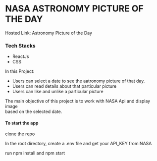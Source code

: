 <h1>NASA ASTRONOMY PICTURE OF THE DAY</h1>

<p>Hosted Link: <a src='https://nasa-astronomy-picture.netlify.app/apods/2022-01-14'>Astronomy Picture of the Day</a></p>

<h3>Tech Stacks</h3>
<ul>
    <li>ReactJs</li>
    <li>CSS</li>
</ul>

<p>In this Project:</p>
<ul>
    <li>Users can select a date to see the aatronomy picture of that day.</li>
    <li>Users can read details about that particular picture</li>
    <li>Users can like and unlike a particular picture</li>
</ul>

<p>The main objective of this project is to work with NASA Api and display image <br/>
based on the selected date.</p>

<h4>To start the app</h4>
<p>clone the repo</p>
<p>In the root directory, create a .env file and get your API_KEY from 
<a src='https://api.nasa.gov/#apod'>NASA</a></p>
<p>run npm install and npm start</p>
